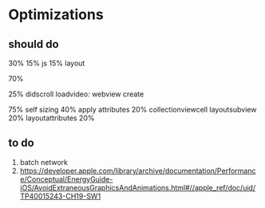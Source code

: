 #  Optimizations
## should do

30%
15% js
15% layout

70%

25%
didscroll
loadvideo: webview create

75%
self sizing 40%
apply attributes 20%
collectionviewcell layoutsubview 20%
layoutattributes 20%
## to do
1. batch network
2. https://developer.apple.com/library/archive/documentation/Performance/Conceptual/EnergyGuide-iOS/AvoidExtraneousGraphicsAndAnimations.html#//apple_ref/doc/uid/TP40015243-CH19-SW1



